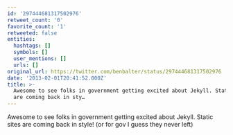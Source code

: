 ```yaml
---
id: '297444681317502976'
retweet_count: '0'
favorite_count: '1'
retweeted: false
entities:
  hashtags: []
  symbols: []
  user_mentions: []
  urls: []
original_url: https://twitter.com/benbalter/status/297444681317502976
date: '2013-02-01T20:41:52.000Z'
title: >-
  Awesome to see folks in government getting excited about Jekyll. Static sites
  are coming back in sty…
---
```


Awesome to see folks in government getting excited about Jekyll. Static sites are coming back in style! (or for gov I guess they never left)